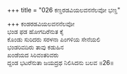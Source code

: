 +++
title = "026 ಕಣ್ಡರಡವಿಯಲವನನೆಲವೋ ಭಣ್ಡ"

+++
ಕಂಡರಡವಿಯಲವನನೆಲವೋ  
ಭಂಡ ಫಡ ಹೋಗದಿರೆನುತ ಕೈ  
ಕೊಂಡು ಸುರಿದರು ಸರಳನಾ ಪಿಂಗಳಿಯ ಸೇನೆಯಲಿ   
ಭಂಡರಿವದಿರು ತಾವು ಕಡುಹಿನ  
ಖಂಡೆಯದ ಸಿರಿವಂತರಿವರು  
ದ್ದಂಡ ಭಟರೆನುತಾ ಜಯದ್ರಥ ನಿಲಿಸಿದನು ಬಲವ      ॥26॥